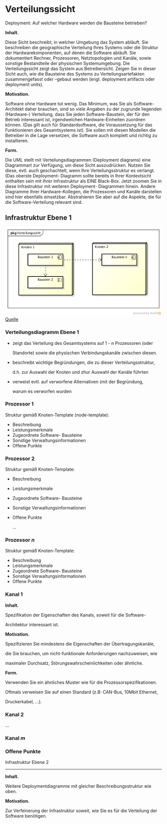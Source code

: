 # Verteilungssicht
Deployment: Auf welcher Hardware werden die Bausteine betrieben?

  **Inhalt.**

  Diese Sicht beschreibt, in welcher Umgebung das System abläuft. Sie   beschreiben die geographische Verteilung Ihres Systems oder die Struktur   der Hardwarekomponenten, auf denen die Software abläuft. Sie   dokumentiert Rechner, Prozessoren, Netztopologien und Kanäle, sowie   sonstige Bestandteile der physischen Systemumgebung. Die   Verteilungssicht zeigt das System aus Betreibersicht. Zeigen Sie in   dieser Sicht auch, wie die Bausteine des Systems zu   Verteilungsartefakten zusammengefasst oder –gebaut werden (engl.   deployment artifacts oder deployment units).

  **Motivation.**

  Software ohne Hardware tut wenig. Das Minimum, was Sie als   Software-Architekt daher brauchen, sind so viele Angaben zu der zugrunde   liegenden (Hardware-) Verteilung, dass Sie jeden Software-Baustein, der   für den Betrieb interessant ist, irgendwelchen Hardware-Einheiten   zuordnen können. (Das gilt auch für Standardsoftware, die Voraussetzung   für das Funktionieren des Gesamtsystems ist). Sie sollen mit diesen   Modellen die Betreiber in die Lage versetzen, die Software auch komplett   und richtig zu installieren.

  **Form.**

  Die UML stellt mit Verteilungsdiagrammen (Deployment diagrams) eine   Diagrammart zur Verfügung, um diese Sicht auszudrücken. Nutzen Sie   diese, evtl. auch geschachtelt, wenn Ihre Verteilungsstruktur es   verlangt. (Das oberste Deployment- Diagramm sollte bereits in Ihrer   Kontextsicht enthalten sein mit Ihrer Infrastruktur als EINE Black-Box.   Jetzt zoomen Sie in diese Infrastruktur mit weiteren Deployment-   Diagrammen hinein. Andere Diagramme Ihrer Hardware-Kollegen, die   Prozessoren und Kanäle darstellen sind hier ebenfalls einsetzbar.   Abstrahieren Sie aber auf die Aspekte, die für die Software-Verteilung   relevant sind.

## Infrastruktur Ebene 1
  ![Infrastruktur Ebene](./images/Infrastruktur_Ebene_1.png) [Quelle](https://github.com/falkoschumann/template-arc42)

### Verteilungsdiagramm Ebene 1
- zeigt das Verteilung des Gesamtsystems auf 1 - n Prozessoren (oder

  Standorte) sowie die physischen Verbindungskanäle zwischen diesen.

- beschreibt wichtige Begründungen, die zu dieser Verteilungsstruktur,

  d.h. zur Auswahl der Knoten und zhur Auswahl der Kanäle führten

- verweist evtl. auf verworfene Alternativen (mit der Begründung,

  warum es verworfen wurden

### Prozessor 1
  Struktur gemäß Knoten-Template (node-template):
- Beschreibung
- Leistungsmerkmale
- Zugeordnete Software- Bausteine
- Sonstige Verwaltungsinformationen
- Offene Punkte

### Prozessor 2
  Struktur gemäß Knoten-Template:
- Beschreibung
- Leistungsmerkmale
- Zugeordnete Software- Bausteine
- Sonstige Verwaltungsinformationen
- Offene Punkte

  ...

### Prozessor *n*
  Struktur gemäß Knoten-Template:
- Beschreibung
- Leistungsmerkmale
- Zugeordnete Software- Bausteine
- Sonstige Verwaltungsinformationen
- Offene Punkte

### Kanal 1
  **Inhalt.**

  Spezifikation der Eigenschaften des Kanals, soweit für die Software-

  Architektur interessant ist.

  **Motivation.**

  Spezifizieren Sie mindestens die Eigenschaften der Übertragungskanäle,

  die Sie brauchen, um nicht-funktionale Anforderungen nachzuweisen, wie

  maximaler Durchsatz, Störungswahrscheinlichkeiten oder ähnliche.

  **Form.**

  Verwenden Sie ein ähnliches Muster wie für die Prozessorspezifikationen.

  Oftmals verweisen Sie auf einen Standard (z.B: CAN-Bus, 10Mbit Ethernet,

  Druckerkabel, ...).

### Kanal 2
  ...

### Kanal *m*
### Offene Punkte
  Infrastruktur Ebene 2

--------------------------------------------------------------------------------

  **Inhalt.**

  Weitere Deploymentdiagramme mit gleicher Beschreibungsstruktur wie oben.

  **Motivation.**

  Zur Verfeinerung der Infrastruktur soweit, wie Sie es für die Verteilung   der Software benötigen.
